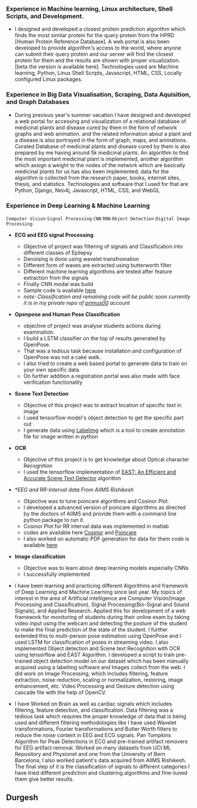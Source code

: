 ### Experience in  Machine learning, Linux architecture, Shell Scripts, and Development.[](#Durgesh)
* I designed and developed a closest protein prediction algorithm which finds the most similar protein for the query protein from the HPRD [Human Protein Reference Database].
A web portal is also been developed to provide algorithm's access to the world, where anyone can submit their query protein and our server will find the closest protein for them and the results are shown with proper visualization.[beta the version is available here].
Technologies used are Machine learning, Python, Linux Shell Scripts, Javascript, HTML, CSS, Locally configured Linux packages.

### Experience in Big Data Visualisation, Scraping, Data Aquisition, and Graph Databases[](#Durgesh)
* During previous year's summer vacation I have designed and developed a web portal for accessing and visualization of a relational database of medicinal plants and disease cured by them in the form of network graphs and web animation. and the related information about a plant and a disease is also portrayed in the form of graph, maps, and animations.
Curated Database of medicinal plants and disease cured by them is also prepared by me having around 5k medicinal plants.
An algorithm to find the most important medicinal plant is implemented, another algorithm which assign a weight to the nodes of the network which are basically medicinal plants for us has also been implemented, data for the algorithm is collected from the research paper, books, internet sites, thesis, and statistics.
Technologies and software that I used for that are Python, Django, Neo4j, Javascript, HTML, CSS, and WebGL

### Experience in Deep Learning & Machine Learning[](#Durgesh)
```Computer Vision```   ```Signal Processing```  ```CNN```  ```RNN```  ```Object Detection```  ```Digital Image Processing``` 

* **ECG and EEG signal Processing**<br>
  * Objective of project was filtering of signals and Classification into different classes of Epilepsy<br>
  * Denoising is done using wavelet transfromation
  * Different form of waves are extracted using butterworth filter
  * Different machine learning algorithms are tested after feature extraction from the signals
  * Finally CNN modal was build 
  * Sample code is available [here](https://github.com/durgesh123-iitr/sudo_eeg)
  * *note: Classification and remaining code will be public soon currently it is in my private repo of [primus00](https://github.com/primus00) account*
* **Openpose and Human Pose Classification**
  * objective of project was analyse students actions during examination.
  * I build a LSTM classifier on the top of results generated by OpenPose.
  * That was a tedious task because installation and configuration of OpenPose was not a cake walk.
  * I also tried to create a web based portal to generate data to train on your own specific data. 
  * On further addition a registration portal was also made with face verification functionality
  
* **Scene Text Detection** 
  * Objective of this project was to extract location of specific text in image
  * I used tensorflow model's object detection to get the specific part out 
  * I generate data using [Labelimg](https://github.com/tzutalin/labelImg) which is a tool to create annotation file for image written in python

* **OCR**
  * Objective of this project is to get knowledge about Optical character Recognition
  * I used the tensorflow implementation of [EAST: An Efficient and Accurate Scene Text Detector](https://github.com/argman/EAST) algorithm
* **EEG and RR-Interval data From AIIMS Rishikesh*
  * Objective was to tune poincare algorithms and Cosinor Plot.
  * I developed a advanced version of poincare algorithms as directed by the doctors of AIIMS and provide them with a command line python package to run it.
  * Cosinor Plot for RR interval data was implemented in matlab 
  * codes are available here [Cosinor](https://github.com/durgesh123-iitr/cosinor_matlab) and [Poincare](https://github.com/durgesh123-iitr/poincare)
  * I also worked on automatic PDF generation for data for them code is available [here](https://github.com/durgesh123-iitr/FrequencyDomain)
* **Image classification**
  * Objective was to learn about deep learning models especially CNNs
  * I successfully implemented 
* I have been learning and practicing different Algorithms and framework of Deep Learning and Machine Learning since last year.
My topics of interest in the area of Artificial intelligence are Computer Vision(Image Processing and Classification), Signal Processing(Bio-Signal and Sound Signals), and Applied Research.
Applied this for development of a web framework for monitoring of students during their online exam by taking video input using the webcam and detecting the posture of the student to make the final prediction of the state of the student. I further extended this to multi-person pose estimation using OpenPose and I used LSTM for classification of poses in streaming video.
I also implemented Object detection and Scene text Recognition with OCR using tensorflow and EAST Algorithm. I developed a script to train pre-trained object detection model on our dataset which has been manually acquired using a labelimg software and Images collect from the web.
I did work on Image Processing, which includes filtering, feature extraction, noise reduction, scaling or normalization, restoring, image enhancement, etc.
Video Processing and Gesture detection using cascade file with the help of OpenCV.

* I have Worked on Brain as well as cardiac signals which includes filtering, feature detection, and classification. Data filtering was a tedious task which requires the proper knowledge of data that is being used and different filtering methodologies like I have used Wavelet transformations, Fourier transformations and Butter Worth filters to reduce the noise content in EEG and ECG signals. Pan Tompkins Algorithm for Peak Detections in  ECG and pre-trained artifact removers for EEG artifact removal.
Worked on many datasets from UCI ML Repository and Physionet and one from the University of Bern Barcelona, I also worked patient's data acquired from AIIMS Rishikesh.
The final step of it is the classification of signals to different categories I have tried different prediction and clustering algorithms and fine-tuned them give better results.

## Durgesh
